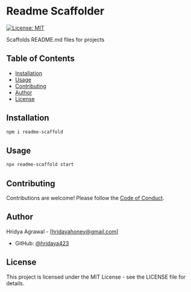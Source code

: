 # Readme Scaffolder

[![License: MIT](https://img.shields.io/badge/License-MIT-blue.svg)](LICENSE)

Scaffolds README.md files for projects

## Table of Contents
- [Installation](#installation)
- [Usage](#usage)
- [Contributing](#contributing)
- [Author](#author)
- [License](#license)

## Installation
```bash
npm i readme-scaffold
```

## Usage
```bash
npx readme-scaffold start
```

## Contributing
Contributions are welcome! Please follow the [Code of Conduct](CODE_OF_CONDUCT.md).

## Author
Hridya Agrawal - [hridayahoney@gmail.com]
- GitHub: [@hridaya423](https://github.com/hridaya423)

## License
This project is licensed under the MIT License - see the LICENSE file for details.

